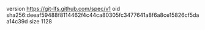 version https://git-lfs.github.com/spec/v1
oid sha256:deeaf59488f8114462f4c44ca80305fc3477641a8f6a8ce15826cf5daa14c39d
size 1128
